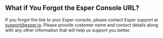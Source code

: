 ## What if You Forgot the Esper Console URL?

  

If you forgot the link to your Esper console, please contact Esper support at [support@esper.io](mailto:support@esper.io). Please provide customer name and contact details along with any other information that will help us support you better.